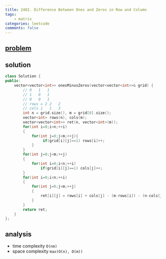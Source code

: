 ```yaml
---
title: 2482. Difference Between Ones and Zeros in Row and Column
tags:
    - matrix
categories: leetcode
comments: false
---
```


## [problem](https://leetcode.com/problems/difference-between-ones-and-zeros-in-row-and-column/)
## solution
```c++
class Solution {
public:
    vector<vector<int>> onesMinusZeros(vector<vector<int>>& grid) {
        // 0   1   1
        // 1   0   1
        // 0   0   1
        // rows = 2 2   2
        // cols 1   1   3
        int n = grid.size(), m = grid[0].size();
        vector<int> rows(n), cols(m);
        vector<vector<int>> ret(n, vector<int>(m));
        for(int i=0;i<n;++i)
        {
            for(int j=0;j<m;++j){
                 if(grid[i][j]==1) rows[i]++;
            }
        }
        for(int j=0;j<m;++j)
        {
            for(int i=0;i<n;++i) 
                if(grid[i][j]==1) cols[j]++;
        }
        for(int i=0;i<n;++i)
        {
            for(int j=0;j<m;++j)
            {
                ret[i][j] = rows[i] + cols[j] - (m-rows[i]) - (n-cols[j]);
            }
        }
        return ret;
    }
};
```

## analysis
- time complexity `O(nm)`
- space complexity `max(O(n), O(m))`